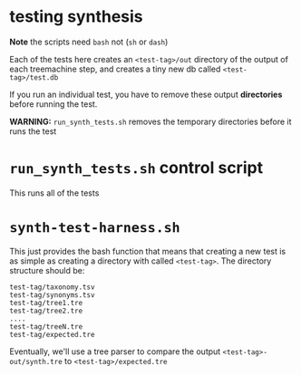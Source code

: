 # testing synthesis

**Note** the scripts need `bash` not (`sh` or `dash`)

Each of the tests here creates an `<test-tag>/out` directory of the output of each treemachine step, and creates a tiny new db called `<test-tag>/test.db`

If you run an individual test, you have to remove these output **directories** before running the test.

**WARNING:** `run_synth_tests.sh` removes the temporary directories before it runs the test

# `run_synth_tests.sh` control script

This runs all of the tests

# `synth-test-harness.sh`

This just provides the bash function that means that creating a new test is as simple as creating a directory with called `<test-tag>`.
The directory structure should be:

    test-tag/taxonomy.tsv
    test-tag/synonyms.tsv
    test-tag/tree1.tre
    test-tag/tree2.tre
    ....
    test-tag/treeN.tre
    test-tag/expected.tre

Eventually, we'll use a tree parser to compare the output `<test-tag>-out/synth.tre` to `<test-tag>/expected.tre`
